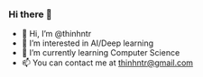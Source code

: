 ### Hi there 👋

- 👋 Hi, I’m @thinhntr
- 👀 I’m interested in AI/Deep learning
- 🌱 I’m currently learning Computer Science
- 📫 You can contact me at thinhntr@gmail.com

<!--
**thinhntr/thinhntr** is a ✨ _special_ ✨ repository because its `README.md` (this file) appears on your GitHub profile.

Here are some ideas to get you started:

- 🔭 I’m currently working on ...
- 🌱 I’m currently learning ...
- 👯 I’m looking to collaborate on ...
- 🤔 I’m looking for help with ...
- 💬 Ask me about ...
- 📫 How to reach me: ...
- 😄 Pronouns: ...
- ⚡ Fun fact: ...
-->
